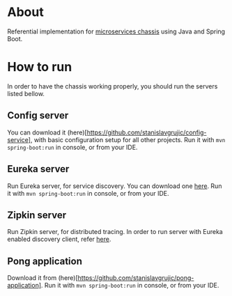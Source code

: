 # About
Referential implementation for [microservices chassis](https://microservices.io/patterns/microservice-chassis.html) using Java and Spring Boot.

# How to run
In order to have the chassis working properly, you should run the servers listed bellow.

## Config server
You can download it (here)[https://github.com/stanislavgrujic/config-service], with basic configuration setup for all other projects.
Run it with `mvn spring-boot:run` in console, or from your IDE.

## Eureka server
Run Eureka server, for service discovery.
You can download one [here](https://github.com/stanislavgrujic/eureka-server).
Run it with `mvn spring-boot:run` in console, or from your IDE.

## Zipkin server
Run Zipkin server, for distributed tracing.
In order to run server with Eureka enabled discovery client, refer [here](https://github.com/stanislavgrujic/zipkin-server).

## Pong application
Download it from (here)[https://github.com/stanislavgrujic/pong-application].
Run it with `mvn spring-boot:run` in console, or from your IDE.
